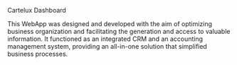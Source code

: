 Cartelux Dashboard

This WebApp was designed and developed with the aim of optimizing business organization and facilitating the generation and access to valuable information. 
It functioned as an integrated CRM and an accounting management system, providing an all-in-one solution that simplified business processes.

